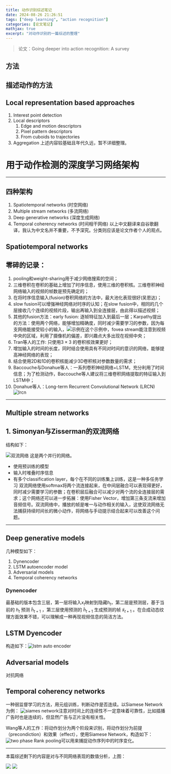 ```yaml
---
title: 动作识别综述笔记
date: 2024-08-26 21:26:51
tags: ["deep learning", "action recognition"]
categories: [论文笔记]
mathjax: true
excerpt: "对动作识别的一篇综述的整理"
---
```


> 论文：Going deeper into action recognition: A survey
> 
## 方法

## 描述动作的方法

## Local representation based approaches

1. Interest point detection
2. Local descriptors
    1. Edge and motion descriptors
    2. Pixel pattern descriptors
    3. From cuboids to trajectories
3. Aggregation
   上述内容较基础且年代久远，暂不详细整理。

# 用于动作检测的深度学习网络架构

---

## 四种架构

1. Spatiotemporal networks (时空网络)
2. Multiple stream networks (多流网络)
3. Deep generative networks (深度生成网络)
4. Temporal coherency networks (时间相干网络)
   以上中文翻译来自谷歌翻译，我认为中文名并不重要，不予深究。分类则应该是论文作者个人的观点。

## Spatiotemporal networks

## 零碎的记录：

1. pooling和weight-sharing用于减少网络搜索的空间；
2. 三维卷积在卷积的基础上增加了时序信息，使用三维的卷积核。三维卷积神经网络输入的视频的帧数是预先确定的；
3. 在将时序信息输入(fusion)卷积网络的方法中，最大池化表现很好(吴恩达)；
4. slow fusion可以增强神经网络对时序的认知；在slow fusion中，相同的几个层接收几个连续的视频片段，输出再输入到全连接层，由此得以描述视频；
5. 其他的fusion方法：early fusion: 逐帧特征加入到最后一层；Karpathy提出的方法：使用两个网络，能够增加精确度，同时减少需要学习的参数，因为每支网络能接受较小的输入，![示例](/images/har1/ie1.png)在这个示例中，fovea stream能注意到视频中央的区域，利用了摄像机的偏差，即兴趣点大多出现在视频中央；
6. Tran等人的工作: 只使用$3\times3$ 的卷积核效果更好；
7. 增加输入的时间的长度，同时结合使用具有不同对时间的意识的网络，能够提高神经网络的表现；
8. 结合使用2D和1D的卷积核能减少3D卷积核对参数数量的需求；
9. Baccouche与Donahue等人：一系列卷积神经网络+LSTM，充分利用了时间信息；为了检测动作，Baccouche等人建议将三维卷积网络提取的特征输入到LSTM中；
10. Donahue等人：Long-term Recurrent Convolutional Network (LRCN)![lrcn](images/har1/ie2.png)

---

## Multiple stream networks

## 1. Simonyan与Zisserman的双流网络

结构如下：

![双流网络](images/har1/two_stream_network.png)
这是两个并行的网络。

- 使用预训练的模型
- 输入时堆叠时序信息
- 有多个classification layer，每个在不同的训练集上训练，这是一种多任务学习
  双流网络使用softmax将两个流连接起来，在中间层融合可以表现得更好，同时减少需要学习的参数；在卷积层后融合可以减少对两个流的全连接层的需求；这个网络还可以进一步拓展：使用Fisher Vector，增加第三条支流来增加音频信号。双流网络中，播放的帧是唯一与动作相关的输入，这使双流网络无法捕获持续时间长的微小动作，将网络与手动提示结合起来可以改善这个问题。
 
---

## Deep generative models

几种模型如下：
1. Dynencoder
2. LSTM autoencoder model
3. Adversarial models
4. Temporal coherency networks

### Dynencoder

最基础的版本包含三层，第一层将输入$x_t$映射到隐藏$h_t$，第二层是预测层，基于当前的 $h_t$ 预测 $\tilde {h} _ {t+1}$ ，第三层使用预测的 $\tilde {h} _ {t+1}$ 生成预测的帧 $\tilde {x} _ {t+1}$ 。在合成动态纹理方面效果不错，可以理解成一种再现视频信息的简洁方法。

## LSTM Dyencoder

构造如下：![lstm auto encoder](images/har1/lstmaotoencoder.png)

## Adversarial models

对抗网络

## Temporal coherency networks

一种弱监督学习的方法，用元组训练，判断动作是否连续。以Siamese Network为例：
![siames network](images/har1/siames.png)注意对时间上的连续性不一定意味着可靠性，比如插播广告时也是连续的，但显然广告与正片没有相关性。

Wang等人的工作：将动作划分为两个阶段来识别，将动作划分为前提（precondiction）和效果（effect），使用Siamese Network，构造如下：![two phase](images/har1/twophasecoherency.png)
Rank pooling可以用来捕捉动作序列中的时序变化。

---

本篇综述剩下的内容是对与不同网络表现的数值分析，上图：

![](images/har1/performance.png)
![](images/har1/performance2.png)

